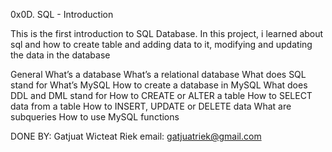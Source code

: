 0x0D. SQL - Introduction

This is the first introduction to SQL Database.
In this project, i learned about sql and how to create table and adding data to it, modifying and updating the data in the database


General
What’s a database
What’s a relational database
What does SQL stand for
What’s MySQL
How to create a database in MySQL
What does DDL and DML stand for
How to CREATE or ALTER a table
How to SELECT data from a table
How to INSERT, UPDATE or DELETE data
What are subqueries
How to use MySQL functions

DONE BY:
Gatjuat Wicteat Riek
email:
gatjuatriek@gmail.com


